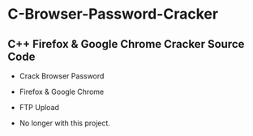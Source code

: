 # C-Browser-Password-Cracker
C++ Firefox &amp; Google Chrome Cracker Source Code
-
- Crack Browser Password
- Firefox &amp; Google Chrome
- FTP Upload

- No longer with this project.
